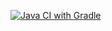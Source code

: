 [![Java CI with Gradle](https://github.com/andrew-pahomov/sql-githubactions/actions/workflows/gradle.yml/badge.svg)](https://github.com/andrew-pahomov/sql-githubactions/actions/workflows/gradle.yml)
